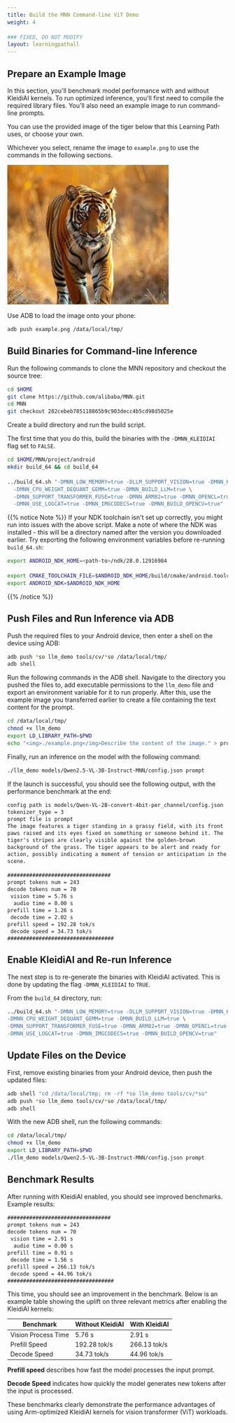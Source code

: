 ```yaml
---
title: Build the MNN Command-line ViT Demo
weight: 4

### FIXED, DO NOT MODIFY
layout: learningpathall
---
```

## Prepare an Example Image

In this section, you'll benchmark model performance with and without KleidiAI kernels. To run optimized inference, you'll first need to compile the required library files. You'll also need an example image to run command-line prompts. 

You can use the provided image of the tiger below that this Learning Path uses, or choose your own. 

Whichever you select, rename the image to `example.png` to use the commands in the following sections.

![example image](example.png)

Use ADB to load the image onto your phone:

```bash
adb push example.png /data/local/tmp/
```

## Build Binaries for Command-line Inference

Run the following commands to clone the MNN repository and checkout the source tree:

```bash
cd $HOME
git clone https://github.com/alibaba/MNN.git
cd MNN
git checkout 282cebeb785118865b9c903decc4b5cd98d5025e
```

Create a build directory and run the build script. 

The first time that you do this, build the binaries with the `-DMNN_KLEIDIAI` flag set to `FALSE`.

```bash
cd $HOME/MNN/project/android
mkdir build_64 && cd build_64

../build_64.sh "-DMNN_LOW_MEMORY=true -DLLM_SUPPORT_VISION=true -DMNN_KLEIDIAI=FALSE  \
  -DMNN_CPU_WEIGHT_DEQUANT_GEMM=true -DMNN_BUILD_LLM=true \
  -DMNN_SUPPORT_TRANSFORMER_FUSE=true -DMNN_ARM82=true -DMNN_OPENCL=true \
  -DMNN_USE_LOGCAT=true -DMNN_IMGCODECS=true -DMNN_BUILD_OPENCV=true"
```
{{% notice Note %}}
If your NDK toolchain isn't set up correctly, you might run into issues with the above script. Make a note of where the NDK was installed - this will be a directory named after the version you downloaded earlier. Try exporting the following environment variables before re-running `build_64.sh`:

```bash
export ANDROID_NDK_HOME=<path-to>/ndk/28.0.12916984

export CMAKE_TOOLCHAIN_FILE=$ANDROID_NDK_HOME/build/cmake/android.toolchain.cmake
export ANDROID_NDK=$ANDROID_NDK_HOME
```
{{% /notice %}}

## Push Files and Run Inference via ADB

Push the required files to your Android device, then enter a shell on the device using ADB:

```bash
adb push *so llm_demo tools/cv/*so /data/local/tmp/
adb shell
```

Run the following commands in the ADB shell. Navigate to the directory you pushed the files to, add executable permissions to the `llm_demo` file and export an environment variable for it to run properly. After this, use the example image you transferred earlier to create a file containing the text content for the prompt.

```bash
cd /data/local/tmp/
chmod +x llm_demo
export LD_LIBRARY_PATH=$PWD
echo "<img>./example.png</img>Describe the content of the image." > prompt
```

Finally, run an inference on the model with the following command:

```bash
./llm_demo models/Qwen2.5-VL-3B-Instruct-MNN/config.json prompt
```

If the launch is successful, you should see the following output, with the performance benchmark at the end:

```output
config path is models/Qwen-VL-2B-convert-4bit-per_channel/config.json
tokenizer_type = 3
prompt file is prompt
The image features a tiger standing in a grassy field, with its front paws raised and its eyes fixed on something or someone behind it. The tiger's stripes are clearly visible against the golden-brown background of the grass. The tiger appears to be alert and ready for action, possibly indicating a moment of tension or anticipation in the scene.

#################################
prompt tokens num = 243
decode tokens num = 70
 vision time = 5.76 s
  audio time = 0.00 s
prefill time = 1.26 s
 decode time = 2.02 s
prefill speed = 192.28 tok/s
 decode speed = 34.73 tok/s
##################################
```

## Enable KleidiAI and Re-run Inference

The next step is to re-generate the binaries with KleidiAI activated. This is done by updating the flag `-DMNN_KLEIDIAI` to `TRUE`. 

From the `build_64` directory, run:
```bash
../build_64.sh "-DMNN_LOW_MEMORY=true -DLLM_SUPPORT_VISION=true -DMNN_KLEIDIAI=TRUE \
-DMNN_CPU_WEIGHT_DEQUANT_GEMM=true -DMNN_BUILD_LLM=true \
-DMNN_SUPPORT_TRANSFORMER_FUSE=true -DMNN_ARM82=true -DMNN_OPENCL=true \
-DMNN_USE_LOGCAT=true -DMNN_IMGCODECS=true -DMNN_BUILD_OPENCV=true"
```
## Update Files on the Device

First, remove existing binaries from your Android device, then push the updated files:

```bash
adb shell "cd /data/local/tmp; rm -rf *so llm_demo tools/cv/*so"
adb push *so llm_demo tools/cv/*so /data/local/tmp/
adb shell
```

With the new ADB shell, run the following commands:

```bash
cd /data/local/tmp/
chmod +x llm_demo
export LD_LIBRARY_PATH=$PWD
./llm_demo models/Qwen2.5-VL-3B-Instruct-MNN/config.json prompt
```
## Benchmark Results

After running with KleidiAI enabled, you should see improved benchmarks. Example results:

```output
#################################
prompt tokens num = 243
decode tokens num = 70
 vision time = 2.91 s
  audio time = 0.00 s
prefill time = 0.91 s
 decode time = 1.56 s
prefill speed = 266.13 tok/s
 decode speed = 44.96 tok/s
##################################
```

This time, you should see an improvement in the benchmark. Below is an example table showing the uplift on three relevant metrics after enabling the KleidiAI kernels:

| Benchmark           | Without KleidiAI | With KleidiAI |
|---------------------|------------------|---------------|
| Vision Process Time | 5.76 s           | 2.91 s        |
| Prefill Speed       | 192.28 tok/s     | 266.13 tok/s  |
| Decode Speed        | 34.73 tok/s      | 44.96 tok/s   |

**Prefill speed** describes how fast the model processes the input prompt. 

**Decode Speed** indicates how quickly the model generates new tokens after the input is processed.

These benchmarks clearly demonstrate the performance advantages of using Arm-optimized KleidiAI kernels for vision transformer (ViT) workloads.